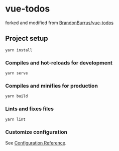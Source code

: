 # vue-todos

forked and modified from [BrandonBurrus/vue-todos](https://github.com/BrandonBurrus/vue-todos)

## Project setup
```
yarn install
```

### Compiles and hot-reloads for development
```
yarn serve
```

### Compiles and minifies for production
```
yarn build
```

### Lints and fixes files
```
yarn lint
```

### Customize configuration
See [Configuration Reference](https://cli.vuejs.org/config/).
